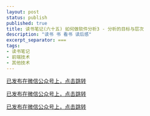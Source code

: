 ```yaml
---
layout: post
status: publish
published: true
title: 读书笔记(六十五) 如何做软件分析3 - 分析的目标与层次
description: "读书 书 看书 读后感"
excerpt_separator: ===
tags:
- 读书笔记
- 前端技术
- 其他技术
---
```


[已发布在微信公众号上，点击跳转](https://mp.weixin.qq.com/s?__biz=MzU1ODY1ODY2NA==&mid=2247485559&idx=1&sn=c1e0179ea5cf96c0e4f747e2716eab94&chksm=fc226d70cb55e4666e71c519db815a5434b07ae1698b132fed8225bedd87b6d7b0660031b202&token=546801700&lang=zh_CN#rd)

[已发布在微信公众号上，点击跳转](https://mp.weixin.qq.com/s?__biz=MzU1ODY1ODY2NA==&mid=2247485559&idx=1&sn=c1e0179ea5cf96c0e4f747e2716eab94&chksm=fc226d70cb55e4666e71c519db815a5434b07ae1698b132fed8225bedd87b6d7b0660031b202&token=546801700&lang=zh_CN#rd)

[已发布在微信公众号上，点击跳转](https://mp.weixin.qq.com/s?__biz=MzU1ODY1ODY2NA==&mid=2247485559&idx=1&sn=c1e0179ea5cf96c0e4f747e2716eab94&chksm=fc226d70cb55e4666e71c519db815a5434b07ae1698b132fed8225bedd87b6d7b0660031b202&token=546801700&lang=zh_CN#rd)

